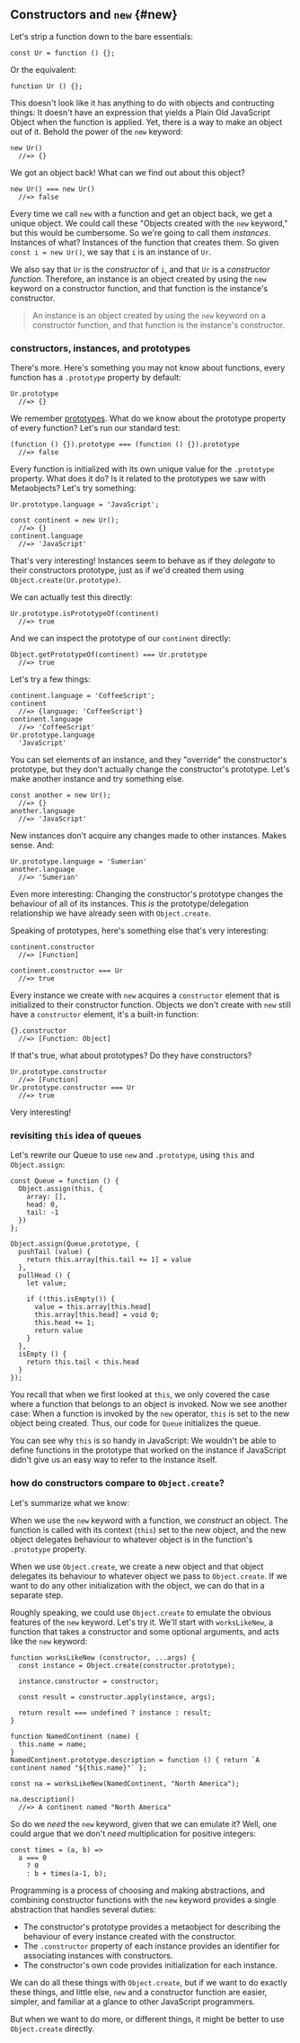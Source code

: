 ## Constructors and `new` {#new}

Let's strip a function down to the bare essentials:

    const Ur = function () {};
    
Or the equivalent:

    function Ur () {};

This doesn't look like it has anything to do with objects and contructing things: It doesn't have an expression that yields a Plain Old JavaScript Object when the function is applied. Yet, there is a way to make an object out of it. Behold the power of the `new` keyword:

    new Ur()
      //=> {}
      
We got an object back! What can we find out about this object?

    new Ur() === new Ur()
      //=> false

Every time we call `new` with a function and get an object back, we get a unique object. We could call these "Objects created with the `new` keyword," but this would be cumbersome. So we're going to call them *instances*. Instances of what? Instances of the function that creates them. So given `const i = new Ur()`, we say that `i` is an instance of `Ur`.

We also say that `Ur` is the *constructor* of `i`, and that `Ur` is a *constructor function*. Therefore, an instance is an object created by using the `new` keyword on a constructor function, and that function is the instance's constructor.

> An instance is an object created by using the `new` keyword on a constructor function, and that function is the instance's constructor.

### constructors, instances, and prototypes

There's more. Here's something you may not know about functions, every function has a `.prototype` property by default:

    Ur.prototype
      //=> {}
    
We remember [prototypes](#prototypes). What do we know about the prototype property of every function? Let's run our standard test:

    (function () {}).prototype === (function () {}).prototype
      //=> false

Every function is initialized with its own unique value for the `.prototype` property. What does it do? Is it related to the prototypes we saw with Metaobjects? Let's try something:

    Ur.prototype.language = 'JavaScript';
    
    const continent = new Ur();
      //=> {}
    continent.language
      //=> 'JavaScript'

That's very interesting! Instances seem to behave as if they *delegate* to their constructors prototype, just as if we'd created them using `Object.create(Ur.prototype)`.

We can actually test this directly:

    Ur.prototype.isPrototypeOf(continent)
      //=> true
      
And we can inspect the prototype of our `continent` directly:

    Object.getPrototypeOf(continent) === Ur.prototype
      //=> true

Let's try a few things:

    continent.language = 'CoffeeScript';
    continent
      //=> {language: 'CoffeeScript'}
    continent.language
      //=> 'CoffeeScript'
    Ur.prototype.language
      'JavaScript'

You can set elements of an instance, and they "override" the constructor's prototype, but they don't actually change the constructor's prototype. Let's make another instance and try something else.

    const another = new Ur();
      //=> {}
    another.language
      //=> 'JavaScript'
      
New instances don't acquire any changes made to other instances. Makes sense. And:

    Ur.prototype.language = 'Sumerian'
    another.language
      //=> 'Sumerian'

Even more interesting: Changing the constructor's prototype changes the behaviour of all of its instances. This *is* the prototype/delegation relationship we have already seen with `Object.create`.

Speaking of prototypes, here's something else that's very interesting:

    continent.constructor
      //=> [Function]
      
    continent.constructor === Ur
      //=> true

Every instance we create with `new` acquires a `constructor` element that is initialized to their constructor function. Objects we don't create with `new` still have a `constructor` element, it's a built-in function:

    {}.constructor
      //=> [Function: Object]
      
If that's true, what about prototypes? Do they have constructors?

    Ur.prototype.constructor
      //=> [Function]
    Ur.prototype.constructor === Ur
      //=> true

Very interesting!

### revisiting `this` idea of queues

Let's rewrite our Queue to use `new` and `.prototype`, using `this` and `Object.assign`:

    const Queue = function () {
      Object.assign(this, {
        array: [],
        head: 0,
        tail: -1
      })
    };
      
    Object.assign(Queue.prototype, {
      pushTail (value) {
        return this.array[this.tail += 1] = value
      },
      pullHead () {
        let value;
        
        if (!this.isEmpty()) {
          value = this.array[this.head]
          this.array[this.head] = void 0;
          this.head += 1;
          return value
        }
      },
      isEmpty () {
        return this.tail < this.head
      }      
    });

You recall that when we first looked at `this`, we only covered the case where a function that belongs to an object is invoked. Now we see another case: When a function is invoked by the `new` operator, `this` is set to the new object being created. Thus, our code for `Queue` initializes the queue.

You can see why `this` is so handy in JavaScript: We wouldn't be able to define functions in the prototype that worked on the instance if JavaScript didn't give us an easy way to refer to the instance itself.

### how do constructors compare to `Object.create`?

Let's summarize what we know:

When we use the `new` keyword with a function, we *construct* an object. The function is called with its context (`this`) set to the new object, and the new object delegates behaviour to whatever object is in the function's `.prototype` property.

When we use `Object.create`, we create a new object and that object delegates its behaviour to whatever object we pass to `Object.create`. If we want to do any other initialization with the object, we can do that in a separate step.

Roughly speaking, we could use `Object.create` to emulate the obvious features of the `new` keyword. Let's try it. We'll start with `worksLikeNew`, a function that takes a constructor and some optional arguments, and acts like the `new` keyword:

    function worksLikeNew (constructor, ...args) {
      const instance = Object.create(constructor.prototype);
      
      instance.constructor = constructor;
      
      const result = constructor.apply(instance, args);
      
      return result === undefined ? instance : result;
    }
    
    function NamedContinent (name) {
      this.name = name;
    }
    NamedContinent.prototype.description = function () { return `A continent named "${this.name}"` };
    
    const na = worksLikeNew(NamedContinent, "North America");
    
    na.description()
      //=> A continent named "North America"
      
So do we *need* the `new` keyword, given that we can emulate it? Well, one could argue that we don't *need* multiplication for positive integers:

    const times = (a, b) =>
      a === 0
        ? 0
        : b + times(a-1, b);
        
Programming is a process of choosing and making abstractions, and combining constructor functions with the `new` keyword provides a single abstraction that handles several duties:

- The constructor's prototype provides a metaobject for describing the behaviour of every instance created with the constructor.
- The `.constructor` property of each instance provides an identifier for associating instances with constructors.
- The constructor's own code provides initialization for each instance.

We can do all these things with `Object.create`, but if we want to do exactly these things, and little else, `new` and a constructor function are easier, simpler, and familiar at a glance to other JavaScript programmers.

But when we want to do more, or different things, it might be better to use `Object.create` directly.
